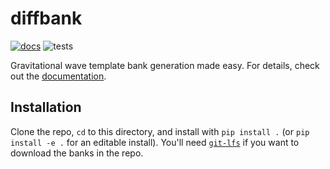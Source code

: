 # diffbank

[![docs](https://readthedocs.org/projects/diffbank/badge/?version=latest)](http://diffbank.readthedocs.io/?badge=latest)
 ![tests](https://github.com/adam-coogan/diffbank/actions/workflows/python-app.yml/badge.svg)

Gravitational wave template bank generation made easy. For details, check out the
[documentation](https://diffbank.readthedocs.io/en/latest/).

## Installation

Clone the repo, `cd` to this directory, and install with `pip install .` (or
`pip install -e .` for an editable install). You'll need [`git-lfs`](https://git-lfs.github.com/)
if you want to download the banks in the repo.
